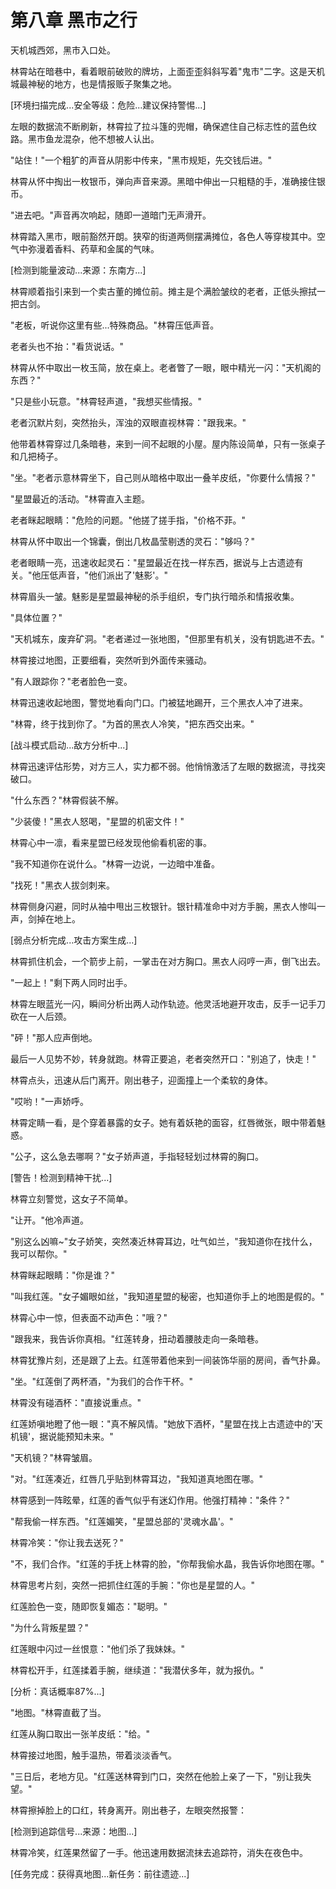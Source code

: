 # 第八章 黑市之行

天机城西郊，黑市入口处。

林霄站在暗巷中，看着眼前破败的牌坊，上面歪歪斜斜写着"鬼市"二字。这是天机城最神秘的地方，也是情报贩子聚集之地。

[环境扫描完成...安全等级：危险...建议保持警惕...]

左眼的数据流不断刷新，林霄拉了拉斗篷的兜帽，确保遮住自己标志性的蓝色纹路。黑市鱼龙混杂，他不想被人认出。

"站住！"一个粗犷的声音从阴影中传来，"黑市规矩，先交钱后进。"

林霄从怀中掏出一枚银币，弹向声音来源。黑暗中伸出一只粗糙的手，准确接住银币。

"进去吧。"声音再次响起，随即一道暗门无声滑开。

林霄踏入黑市，眼前豁然开朗。狭窄的街道两侧摆满摊位，各色人等穿梭其中。空气中弥漫着香料、药草和金属的气味。

[检测到能量波动...来源：东南方...]

林霄顺着指引来到一个卖古董的摊位前。摊主是个满脸皱纹的老者，正低头擦拭一把古剑。

"老板，听说你这里有些...特殊商品。"林霄压低声音。

老者头也不抬："看货说话。"

林霄从怀中取出一枚玉简，放在桌上。老者瞥了一眼，眼中精光一闪："天机阁的东西？"

"只是些小玩意。"林霄轻声道，"我想买些情报。"

老者沉默片刻，突然抬头，浑浊的双眼直视林霄："跟我来。"

他带着林霄穿过几条暗巷，来到一间不起眼的小屋。屋内陈设简单，只有一张桌子和几把椅子。

"坐。"老者示意林霄坐下，自己则从暗格中取出一叠羊皮纸，"你要什么情报？"

"星盟最近的活动。"林霄直入主题。

老者眯起眼睛："危险的问题。"他搓了搓手指，"价格不菲。"

林霄从怀中取出一个锦囊，倒出几枚晶莹剔透的灵石："够吗？"

老者眼睛一亮，迅速收起灵石："星盟最近在找一样东西，据说与上古遗迹有关。"他压低声音，"他们派出了'魅影'。"

林霄眉头一皱。魅影是星盟最神秘的杀手组织，专门执行暗杀和情报收集。

"具体位置？"

"天机城东，废弃矿洞。"老者递过一张地图，"但那里有机关，没有钥匙进不去。"

林霄接过地图，正要细看，突然听到外面传来骚动。

"有人跟踪你？"老者脸色一变。

林霄迅速收起地图，警觉地看向门口。门被猛地踢开，三个黑衣人冲了进来。

"林霄，终于找到你了。"为首的黑衣人冷笑，"把东西交出来。"

[战斗模式启动...敌方分析中...]

林霄迅速评估形势，对方三人，实力都不弱。他悄悄激活了左眼的数据流，寻找突破口。

"什么东西？"林霄假装不解。

"少装傻！"黑衣人怒喝，"星盟的机密文件！"

林霄心中一凛，看来星盟已经发现他偷看机密的事。

"我不知道你在说什么。"林霄一边说，一边暗中准备。

"找死！"黑衣人拔剑刺来。

林霄侧身闪避，同时从袖中甩出三枚银针。银针精准命中对方手腕，黑衣人惨叫一声，剑掉在地上。

[弱点分析完成...攻击方案生成...]

林霄抓住机会，一个箭步上前，一掌击在对方胸口。黑衣人闷哼一声，倒飞出去。

"一起上！"剩下两人同时出手。

林霄左眼蓝光一闪，瞬间分析出两人动作轨迹。他灵活地避开攻击，反手一记手刀砍在一人后颈。

"砰！"那人应声倒地。

最后一人见势不妙，转身就跑。林霄正要追，老者突然开口："别追了，快走！"

林霄点头，迅速从后门离开。刚出巷子，迎面撞上一个柔软的身体。

"哎哟！"一声娇呼。

林霄定睛一看，是个穿着暴露的女子。她有着妖艳的面容，红唇微张，眼中带着魅惑。

"公子，这么急去哪啊？"女子娇声道，手指轻轻划过林霄的胸口。

[警告！检测到精神干扰...]

林霄立刻警觉，这女子不简单。

"让开。"他冷声道。

"别这么凶嘛~"女子娇笑，突然凑近林霄耳边，吐气如兰，"我知道你在找什么，我可以帮你。"

林霄眯起眼睛："你是谁？"

"叫我红莲。"女子媚眼如丝，"我知道星盟的秘密，也知道你手上的地图是假的。"

林霄心中一惊，但表面不动声色："哦？"

"跟我来，我告诉你真相。"红莲转身，扭动着腰肢走向一条暗巷。

林霄犹豫片刻，还是跟了上去。红莲带着他来到一间装饰华丽的房间，香气扑鼻。

"坐。"红莲倒了两杯酒，"为我们的合作干杯。"

林霄没有碰酒杯："直接说重点。"

红莲娇嗔地瞪了他一眼："真不解风情。"她放下酒杯，"星盟在找上古遗迹中的'天机镜'，据说能预知未来。"

"天机镜？"林霄皱眉。

"对。"红莲凑近，红唇几乎贴到林霄耳边，"我知道真地图在哪。"

林霄感到一阵眩晕，红莲的香气似乎有迷幻作用。他强打精神："条件？"

"帮我偷一样东西。"红莲媚笑，"星盟总部的'灵魂水晶'。"

林霄冷笑："你让我去送死？"

"不，我们合作。"红莲的手抚上林霄的脸，"你帮我偷水晶，我告诉你地图在哪。"

林霄思考片刻，突然一把抓住红莲的手腕："你也是星盟的人。"

红莲脸色一变，随即恢复媚态："聪明。"

"为什么背叛星盟？"

红莲眼中闪过一丝恨意："他们杀了我妹妹。"

林霄松开手，红莲揉着手腕，继续道："我潜伏多年，就为报仇。"

[分析：真话概率87%...]

"地图。"林霄直截了当。

红莲从胸口取出一张羊皮纸："给。"

林霄接过地图，触手温热，带着淡淡香气。

"三日后，老地方见。"红莲送林霄到门口，突然在他脸上亲了一下，"别让我失望。"

林霄擦掉脸上的口红，转身离开。刚出巷子，左眼突然报警：

[检测到追踪信号...来源：地图...]

林霄冷笑，红莲果然留了一手。他迅速用数据流抹去追踪符，消失在夜色中。

[任务完成：获得真地图...新任务：前往遗迹...]
